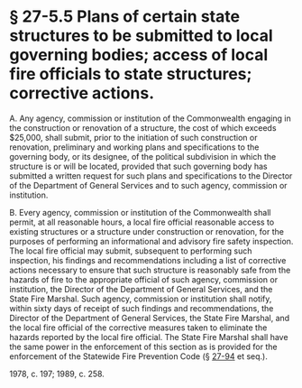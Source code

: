 # § 27-5.5 Plans of certain state structures to be submitted to local governing bodies; access of local fire officials to state structures; corrective actions.

<p>A. Any agency, commission or institution of the Commonwealth engaging in the construction or renovation of a structure, the cost of which exceeds $25,000, shall submit, prior to the initiation of such construction or renovation, preliminary and working plans and specifications to the governing body, or its designee, of the political subdivision in which the structure is or will be located, provided that such governing body has submitted a written request for such plans and specifications to the Director of the Department of General Services and to such agency, commission or institution.</p><p>B. Every agency, commission or institution of the Commonwealth shall permit, at all reasonable hours, a local fire official reasonable access to existing structures or a structure under construction or renovation, for the purposes of performing an informational and advisory fire safety inspection. The local fire official may submit, subsequent to performing such inspection, his findings and recommendations including a list of corrective actions necessary to ensure that such structure is reasonably safe from the hazards of fire to the appropriate official of such agency, commission or institution, the Director of the Department of General Services, and the State Fire Marshal. Such agency, commission or institution shall notify, within sixty days of receipt of such findings and recommendations, the Director of the Department of General Services, the State Fire Marshal, and the local fire official of the corrective measures taken to eliminate the hazards reported by the local fire official. The State Fire Marshal shall have the same power in the enforcement of this section as is provided for the enforcement of the Statewide Fire Prevention Code (§ <a href='http://law.lis.virginia.gov/vacode/27-94/'>27-94</a> et seq.).</p><p>1978, c. 197; 1989, c. 258.</p>